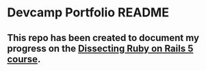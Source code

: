 # Devcamp Portfolio README

## This repo has been created to document my progress on the [Dissecting Ruby on Rails 5 course](https://www.udemy.com/course/professional-rails-5-development-course/).




